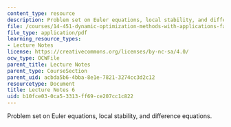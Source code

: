 ```yaml
---
content_type: resource
description: Problem set on Euler equations, local stability, and difference equations.
file: /courses/14-451-dynamic-optimization-methods-with-applications-fall-2009/b10fce030ca53313ff69ce207cc1c822_MIT14_451F09_lec06.pdf
file_type: application/pdf
learning_resource_types:
- Lecture Notes
license: https://creativecommons.org/licenses/by-nc-sa/4.0/
ocw_type: OCWFile
parent_title: Lecture Notes
parent_type: CourseSection
parent_uid: acbda5b6-4bba-8e1e-7821-3274cc3d2c12
resourcetype: Document
title: Lecture Notes 6
uid: b10fce03-0ca5-3313-ff69-ce207cc1c822
---
```

Problem set on Euler equations, local stability, and difference equations.
